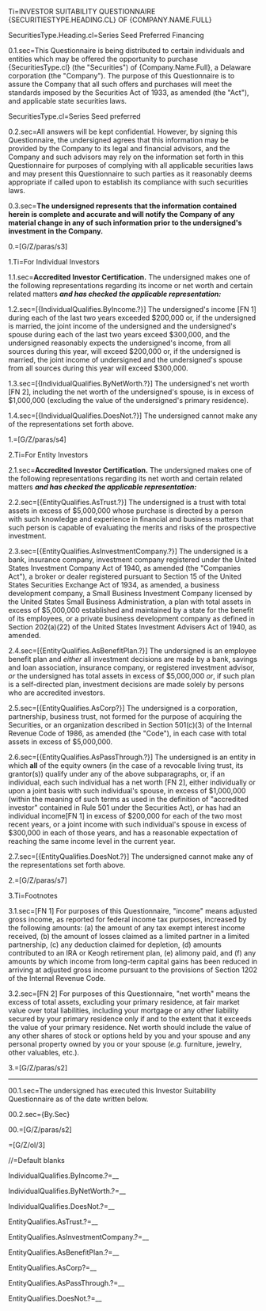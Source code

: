Ti=<span style="text-transform: uppercase">Investor Suitability Questionnaire {SecuritiesType.Heading.cl} of {Company.Name.Full}</span>

SecuritiesType.Heading.cl=Series Seed Preferred Financing

0.1.sec=This Questionnaire is being distributed to certain individuals and entities which may be offered the opportunity to purchase {SecuritiesType.cl} (the "Securities") of {Company.Name.Full}, a Delaware corporation (the "Company"). The purpose of this Questionnaire is to assure the Company that all such offers and purchases will meet the standards imposed by the Securities Act of 1933, as amended (the "Act"), and applicable state securities laws.

SecuritiesType.cl=Series Seed preferred

0.2.sec=All answers will be kept confidential. However, by signing this Questionnaire, the undersigned agrees that this information may be provided by the Company to its legal and financial advisors, and the Company and such advisors may rely on the information set forth in this Questionnaire for purposes of complying with all applicable securities laws and may present this Questionnaire to such parties as it reasonably deems appropriate if called upon to establish its compliance with such securities laws. 

0.3.sec=<b>The undersigned represents that the information contained herein is complete and accurate and will notify the Company of any material change in any of such information prior to the undersigned's investment in the Company.</b>

0.=[G/Z/paras/s3]

1.Ti=For Individual Investors

1.1.sec=<b>Accredited Investor Certification.</b> The undersigned makes one of the following representations regarding its income or net worth and certain related matters <b><i>and has checked the applicable representation:</i></b>

1.2.sec=[{IndividualQualifies.ByIncome.?}] The undersigned's income [FN 1] during each of the last two years exceeded $200,000 or, if the undersigned is married, the joint income of the undersigned and the undersigned's spouse during each of the last two years exceed $300,000, and the undersigned reasonably expects the undersigned's income, from all sources during this year, will exceed $200,000 or, if the undersigned is married, the joint income of undersigned and the undersigned's spouse from all sources during this year will exceed $300,000.

1.3.sec=[{IndividualQualifies.ByNetWorth.?}] The undersigned's net worth [FN 2], including the net worth of the undersigned's spouse, is in excess of $1,000,000 (excluding the value of the undersigned's primary residence).

1.4.sec=[{IndividualQualifies.DoesNot.?}] The undersigned cannot make any of the representations set forth above.

1.=[G/Z/paras/s4]

2.Ti=For Entity Investors

2.1.sec=<b>Accredited Investor Certification.</b> The undersigned makes one of the following representations regarding its net worth and certain related matters <b><i>and has checked the applicable representation:</i></b>

2.2.sec=[{EntityQualifies.AsTrust.?}] The undersigned is a trust with total assets in excess of $5,000,000 whose purchase is directed by a person with such knowledge and experience in financial and business matters that such person is capable of evaluating the merits and risks of the prospective investment.

2.3.sec=[{EntityQualifies.AsInvestmentCompany.?}] The undersigned is a bank, insurance company, investment company registered under the United States Investment Company Act of 1940, as amended (the "Companies Act"), a broker or dealer registered pursuant to Section 15 of the United States Securities Exchange Act of 1934, as amended, a business development company, a Small Business Investment Company licensed by the United States Small Business Administration, a plan with total assets in excess of $5,000,000 established and maintained by a state for the benefit of its employees, or a private business development company as defined in Section 202(a)(22) of the United States Investment Advisers Act of 1940, as amended.

2.4.sec=[{EntityQualifies.AsBenefitPlan.?}] The undersigned is an employee benefit plan and <i>either</i> all investment decisions are made by a bank, savings and loan association, insurance company, or registered investment advisor, <i>or</i> the undersigned has total assets in excess of $5,000,000 <i>or</i>, if such plan is a self-directed plan, investment decisions are made solely by persons who are accredited investors.

2.5.sec=[{EntityQualifies.AsCorp?}] The undersigned is a corporation, partnership, business trust, not formed for the purpose of acquiring the Securities, or an organization described in Section 501(c)(3) of the Internal Revenue Code of 1986, as amended (the "Code"), in each case with total assets in excess of $5,000,000.

2.6.sec=[{EntityQualifies.AsPassThrough.?}] The undersigned is an entity in which <b>all</b> of the equity owners (in the case of a revocable living trust, its grantor(s)) qualify under any of the above subparagraphs, or, if an individual, each such individual has a net worth [FN 2], either individually or upon a joint basis with such individual's spouse, in excess of $1,000,000 (within the meaning of such terms as used in the definition of "accredited investor" contained in Rule 501 under the Securities Act), <i>or</i> has had an individual income[FN 1] in excess of $200,000 for each of the two most recent years, or a joint income with such individual's spouse in excess of $300,000 in each of those years, and has a reasonable expectation of reaching the same income level in the current year.

2.7.sec=[{EntityQualifies.DoesNot.?}] The undersigned cannot make any of the representations set forth above.

2.=[G/Z/paras/s7]

3.Ti=Footnotes

3.1.sec=[FN 1] For purposes of this Questionnaire, "income" means adjusted gross income, as reported for federal income tax purposes, increased by the following amounts: (a) the amount of any tax exempt interest income received, (b) the amount of losses claimed as a limited partner in a limited partnership, (c) any deduction claimed for depletion, (d) amounts contributed to an IRA or Keogh retirement plan, (e) alimony paid, and (f) any amounts by which income from long-term capital gains has been reduced in arriving at adjusted gross income pursuant to the provisions of Section 1202 of the Internal Revenue Code.

3.2.sec=[FN 2] For purposes of this Questionnaire, "net worth" means the excess of total assets, excluding your primary residence, at fair market value over total liabilities, including your mortgage or any other liability secured by your primary residence only if and to the extent that it exceeds the value of your primary residence. Net worth should include the value of any other shares of stock or options held by you and your spouse and any personal property owned by you or your spouse (<i>e.g.</i> furniture, jewelry, other valuables, etc.).

3.=[G/Z/paras/s2]

***

00.1.sec=The undersigned has executed this Investor Suitability Questionnaire as of the date written below.

00.2.sec={By.Sec}

00.=[G/Z/paras/s2]

=[G/Z/ol/3]

//=Default blanks

IndividualQualifies.ByIncome.?=__

IndividualQualifies.ByNetWorth.?=__

IndividualQualifies.DoesNot.?=__

EntityQualifies.AsTrust.?=__

EntityQualifies.AsInvestmentCompany.?=__

EntityQualifies.AsBenefitPlan.?=__

EntityQualifies.AsCorp?=__

EntityQualifies.AsPassThrough.?=__

EntityQualifies.DoesNot.?=__